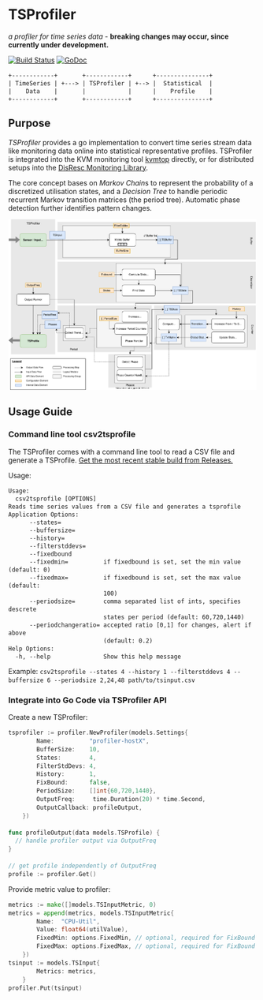 # TSProfiler

*a profiler for time series data* - **breaking changes may occur, since currently under development.**

[![Build Status](https://travis-ci.org/cha87de/tsprofiler.svg?branch=master)](https://travis-ci.org/cha87de/tsprofiler)
[![GoDoc](https://godoc.org/github.com/cha87de/tsprofiler/impl?status.svg)](https://godoc.org/github.com/cha87de/tsprofiler/impl)

```
+------------+       +------------+      +---------------+
| TimeSeries | +---> | TSProfiler | +--> |  Statistical  |
|    Data    |       |            |      |    Profile    |
+------------+       +------------+      +---------------+
```

## Purpose

*TSProfiler* provides a go implementation to convert time series stream data
like monitoring data online into statistical representative profiles. TSProfiler
is integrated into the KVM monitoring tool
[kvmtop](https://github.com/cha87de/kvmtop/tree/profiler) directly, or for distributed setups into the [DisResc Monitoring Library](https://github.com/disresc/profiler).

The core concept bases on *Markov Chain*s to represent the probability of a
discretized utilisation states, and a *Decision Tree* to handle periodic
recurrent Markov transition matrices (the period tree). Automatic phase
detection further identifies pattern changes.

![TSProfiler Architecture](./docs/extendend-tsprofiler.svg "TSProfiler Architecture")


## Usage Guide

### Command line tool **csv2tsprofile**

The TSProfiler comes with a command line tool to read a CSV file and generate a TSProfile. [Get the most recent stable build from Releases.](https://github.com/cha87de/tsprofiler/releases)

Usage:

```
Usage:
  csv2tsprofile [OPTIONS]
Reads time series values from a CSV file and generates a tsprofile
Application Options:
      --states=
      --buffersize=
      --history=
      --filterstddevs=
      --fixedbound
      --fixedmin=          if fixedbound is set, set the min value (default: 0)
      --fixedmax=          if fixedbound is set, set the max value (default:
                           100)
      --periodsize=        comma separated list of ints, specifies descrete
                           states per period (default: 60,720,1440)
      --periodchangeratio= accepted ratio [0,1] for changes, alert if above
                           (default: 0.2)
Help Options:
  -h, --help               Show this help message

```

Example: `csv2tsprofile --states 4 --history 1 --filterstddevs 4 --buffersize 6 --periodsize 2,24,48 path/to/tsinput.csv`

### Integrate into Go Code via TSProfiler API

Create a new TSProfiler:

```go
tsprofiler := profiler.NewProfiler(models.Settings{
		Name:          "profiler-hostX",
		BufferSize:    10,
		States:        4,
		FilterStdDevs: 4,
		History:       1,
		FixBound:      false,
		PeriodSize:    []int{60,720,1440},
		OutputFreq:     time.Duration(20) * time.Second,
		OutputCallback: profileOutput,		
	})

func profileOutput(data models.TSProfile) {
  // handle profiler output via OutputFreq
}

// get profile independently of OutputFreq
profile := profiler.Get()
```

Provide metric value to profiler:

```go
metrics := make([]models.TSInputMetric, 0)
metrics = append(metrics, models.TSInputMetric{
		Name:  "CPU-Util",
		Value: float64(utilValue),
		FixedMin: options.FixedMin, // optional, required for FixBound = true
		FixedMax: options.FixedMax, // optional, required for FixBound = true
	})
tsinput := models.TSInput{
		Metrics: metrics,
	}
profiler.Put(tsinput)
```
